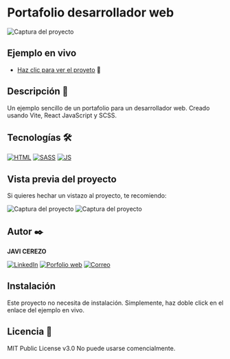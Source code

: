 # Portafolio desarrollador web
![Captura del proyecto](https://raw.githubusercontent.com/javicerezo/ejemplo-portafolio/master/public/assets/imgs/preview.png)

## Ejemplo en vivo
- [Haz clic para ver el proyeto](https://javicerezo.github.io/portafolio-ejemplo/) 🚀

## Descripción 📑
Un ejemplo sencillo de un portafolio para un desarrollador web. Creado usando Vite, React JavaScript y SCSS. 

## Tecnologías 🛠
<!-- Iconos sacados de y https://github.com/alexandresanlim/Badges4-README.md-Profile -->
[![HTML](https://img.shields.io/badge/HTML5-E34F26?style=for-the-badge&logo=html5&logoColor=white)](https://es.wikipedia.org/wiki/HTML5)
[![SASS](https://img.shields.io/badge/Sass-CC6699?style=for-the-badge&logo=sass&logoColor=white)](https://es.wikipedia.org/wiki/Sass)
[![JS](https://img.shields.io/badge/JavaScript-F7DF1E?style=for-the-badge&logo=javascript&logoColor=black)](https://es.wikipedia.org/wiki/JavaScript)

## Vista previa del proyecto
Si quieres hechar un vistazo al proyecto, te recomiendo:

![Captura del proyecto](https://raw.githubusercontent.com/javicerezo/ejemplo-portafolio/master/public/assets/imgs/preview-2.png)
![Captura del proyecto](https://raw.githubusercontent.com/javicerezo/ejemplo-portafolio/master/public/assets/imgs/preview-3.png)

## Autor ✒️
**JAVI CEREZO** 

[![LinkedIn](https://img.shields.io/badge/LinkedIn-0077B5?style=for-the-badge&logo=linkedin&logoColor=white)](https://www.linkedin.com/in/javicerezo/)
[![Porfolio web](https://img.shields.io/badge/website-000000?style=for-the-badge&logo=About.me&logoColor=white)](https://javicerezo.netlify.app/)
[![Correo](https://img.shields.io/badge/Gmail-D14836?style=for-the-badge&logo=gmail&logoColor=white)](<mailto:jc.webmob@gmail.com>)

## Instalación 
Este proyecto no necesita de instalación. Simplemente, haz doble click en el enlace del ejemplo en vivo.
  
## Licencia 📄
MIT Public License v3.0
No puede usarse comencialmente.